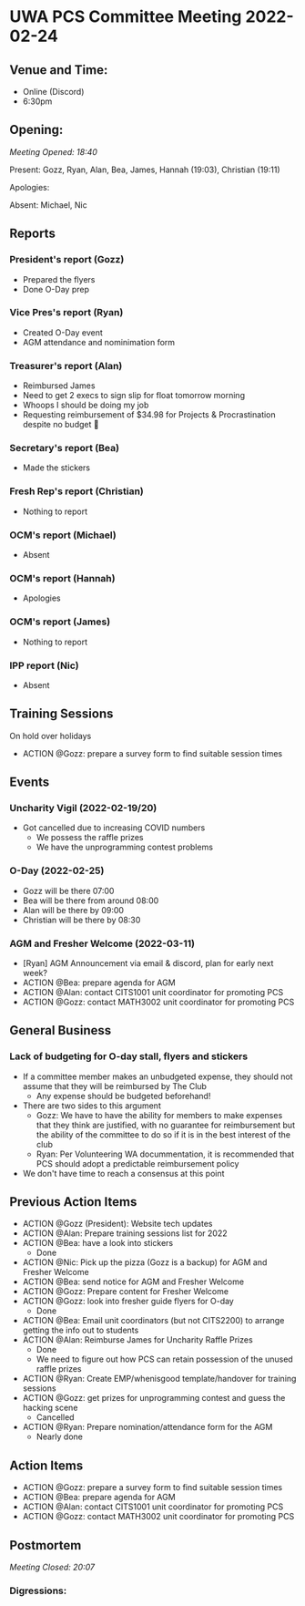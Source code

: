 # UWA PCS Committee Meeting 2022-02-24

## Venue and Time:
- Online (Discord)
- 6:30pm 


## Opening: 

*Meeting Opened: 18:40* 

Present: Gozz, Ryan, Alan, Bea, James, Hannah (19:03), Christian (19:11)

Apologies: 

Absent: Michael, Nic


## Reports

### President's report (Gozz)
- Prepared the flyers
- Done O-Day prep

### Vice Pres's report (Ryan)
- Created O-Day event 
- AGM attendance and nominimation form 

### Treasurer's report (Alan)
- Reimbursed James
- Need to get 2 execs to sign slip for float tomorrow morning
- Whoops I should be doing my job
- Requesting reimbursement of $34.98 for Projects & Procrastination despite no budget :pray:

### Secretary's report (Bea)
- Made the stickers

### Fresh Rep's report (Christian)
- Nothing to report

### OCM's report (Michael)
- Absent

### OCM's report (Hannah)
- Apologies

### OCM's report (James)
- Nothing to report

### IPP report (Nic)
- Absent

## Training Sessions
On hold over holidays
- ACTION @Gozz: prepare a survey form to find suitable session times 

## Events


### Uncharity Vigil (2022-02-19/20)
- Got cancelled due to increasing COVID numbers
    - We possess the raffle prizes 
    - We have the unprogramming contest problems

### O-Day (2022-02-25)
- Gozz will be there 07:00
- Bea will be there from around 08:00
- Alan will be there by 09:00
- Christian will be there by 08:30

### AGM and Fresher Welcome (2022-03-11)
- [Ryan] AGM Announcement via email & discord, plan for early next week?
- ACTION @Bea: prepare agenda for AGM
- ACTION @Alan: contact CITS1001 unit coordinator for promoting PCS
- ACTION @Gozz: contact MATH3002 unit coordinator for promoting PCS

## General Business

### Lack of budgeting for O-day stall, flyers and stickers 
- If a committee member makes an unbudgeted expense, they should not assume that they will be reimbursed by The Club
    - Any expense should be budgeted beforehand!
- There are two sides to this argument
    - Gozz: We have to have the ability for members to make expenses that they think are justified, with no guarantee for reimbursement but the ability of the committee to do so if it is in the best interest of the club
    - Ryan: Per Volunteering WA docummentation, it is recommended that PCS should adopt a predictable reimbursement policy
- We don't have time to reach a consensus at this point

## Previous Action Items
- ACTION @Gozz (President): Website tech updates
- ACTION @Alan: Prepare training sessions list for 2022
- ACTION @Bea: have a look into stickers
    - Done
- ACTION @Nic: Pick up the pizza (Gozz is a backup) for AGM and Fresher Welcome
- ACTION @Bea: send notice for AGM and Fresher Welcome
- ACTION @Gozz: Prepare content for Fresher Welcome
- ACTION @Gozz: look into fresher guide flyers for O-day
    - Done
- ACTION @Bea: Email unit coordinators (but not CITS2200) to arrange getting the info out to students
- ACTION @Alan: Reimburse James for Uncharity Raffle Prizes
    - Done
    - We need to figure out how PCS can retain possession of the unused raffle prizes
- ACTION @Ryan: Create EMP/whenisgood template/handover for training sessions
- ACTION @Gozz: get prizes for unprogramming contest and guess the hacking scene
    - Cancelled
- ACTION @Ryan: Prepare nomination/attendance form for the AGM
    - Nearly done

## Action Items
- ACTION @Gozz: prepare a survey form to find suitable session times 
- ACTION @Bea: prepare agenda for AGM
- ACTION @Alan: contact CITS1001 unit coordinator for promoting PCS 
- ACTION @Gozz: contact MATH3002 unit coordinator for promoting PCS

## Postmortem

*Meeting Closed: 20:07*

### Digressions:
